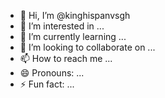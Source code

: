 - 👋 Hi, I’m @kinghispanvsgh
- 👀 I’m interested in ...
- 🌱 I’m currently learning ...
- 💞️ I’m looking to collaborate on ...
- 📫 How to reach me ...
- 😄 Pronouns: ...
- ⚡ Fun fact: ...

<!---
kinghispanvsgh/kinghispanvsgh is a ✨ special ✨ repository because its `README.md` (this file) appears on your GitHub profile.
You can click the Preview link to take a look at your changes.
--->
